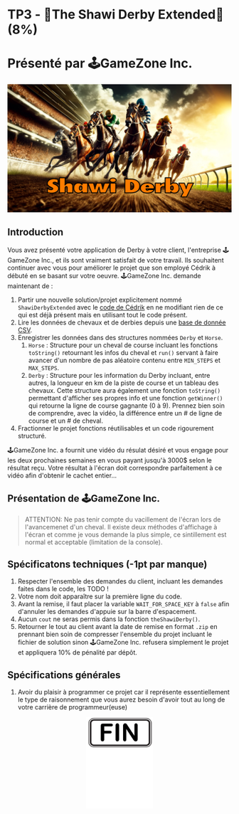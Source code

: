 # TP3 - 🏇The Shawi Derby Extended🏇 (8%)
# Présenté par 🕹️GameZone Inc.
<p align="Center"><img src="./images/derby.png" alt="drawing" width="550"/></p>

## Introduction

Vous avez présenté votre application de Derby à votre client, l'entreprise 🕹️GameZone Inc., et ils sont vraiment satisfait de votre travail. Ils souhaitent continuer avec vous pour améliorer le projet que son employé Cédrik à débuté en se basant sur votre oeuvre. 🕹️GameZone Inc. demande maintenant de :

1. Partir une nouvelle solution/projet explicitement nommé `ShawiDerbyExtended` avec le [code de Cédrik](./_bin/TP3-ShawiDerbyExtended.txt) en ne modifiant rien de ce qui est déjà présent mais en utilisant tout le code présent.
2. Lire les données de chevaux et de derbies depuis une [base de donnée CSV](./_bin/data.zip).
3. Enregistrer les données dans des structures nommées `Derby` et `Horse`.
   1. `Horse` : Structure pour un cheval de course incluant les fonctions `toString()` retournant les infos du cheval et `run()` servant à faire avancer d'un nombre de pas aléatoire contenu entre `MIN_STEPS` et `MAX_STEPS`.
   2. `Derby` : Structure pour les information du Derby incluant, entre autres, la longueur en km de la piste de course et un tableau des chevaux.  Cette structure aura également une fonction `toString()` permettant d'afficher ses propres info et une fonction `getWinner()` qui retourne la ligne de course gagnante (0 à 9).  Prennez bien soin de comprendre, avec la vidéo, la différence entre un # de ligne de course et un # de cheval. 
4. Fractionner le projet fonctions réutilisables et un code rigourement structuré.

🕹️GameZone Inc. a fournit une vidéo du résulat désiré et vous engage pour les deux prochaines semaines en vous payant jusqu'à 3000$ selon le résultat reçu.  Votre résultat à l'écran doit correspondre parfaitement à ce vidéo afin d'obtenir le cachet entier...

## Présentation de 🕹️GameZone Inc.



> ATTENTION: Ne pas tenir compte du vacillement de l'écran lors de l'avancemenet d'un cheval. Il existe deux méthodes d'affichage à l'écran et comme je vous demande la plus simple, ce sintillement est normal et acceptable (limitation de la console).

## Spécificatons techniques (-1pt par manque)
1. Respecter l'ensemble des demandes du client, incluant les demandes faites dans le code, les TODO !
2. Votre nom doit apparaître sur la première ligne du code.
3. Avant la remise, il faut placer la variable `WAIT_FOR_SPACE_KEY` à `false` afin d'annuler les demandes d'appuie sur la barre d'espacement.
4. Aucun `cout` ne seras permis dans la fonction `theShawiDerby()`.
5. Retourner le tout au client avant la date de remise en format `.zip` en prennant bien soin de compresser l'ensemble du projet incluant le fichier de solution sinon 🕹️GameZone Inc. refusera simplement le projet et appliquera 10% de pénalité par dépôt.

## Spécifications générales
1. Avoir du plaisir à programmer ce projet car il représente essentiellement le type de raisonnement que vous aurez besoin d'avoir tout au long de votre carrière de programmeur(euse) 

<p align="Center"><img src="./images/end.png" alt="drawing" width="150"/></p>
